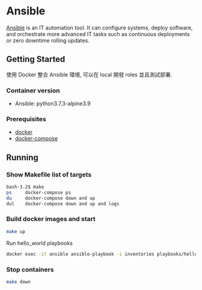# Ansible

[Ansible] is an IT automation tool. It can configure systems, deploy software, and orchestrate more advanced IT tasks such as continuous deployments or zero downtime rolling updates.

## Getting Started

使用 Docker 整合 Ansible 環境, 可以在 local 開發 roles 並且測試部署.

### Container version

* Ansible: python3.7.3-alpine3.9

### Prerequisites

* [docker]
* [docker-compose]

## Running

### Show Makefile list of targets

```bash
bash-3.2$ make
ps     docker-compose ps
du     docker-compose down and up
dul    docker-compose down and up and logs
```

### Build docker images and start

```bash
make up
```

Run hello_world playbooks

```bash
docker exec -it ansible ansible-playbook -i inventories playbooks/hello_world.yml 
```

### Stop containers

```bash
make down
```

[Ansible]: https://github.com/ansible/ansible
[docker]: https://docs.docker.com/install/
[docker-compose]: https://docs.docker.com/compose/install/